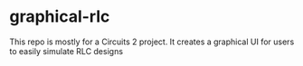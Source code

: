 # graphical-rlc
This repo is mostly for a Circuits 2 project. It creates a graphical UI for users to easily simulate RLC designs
